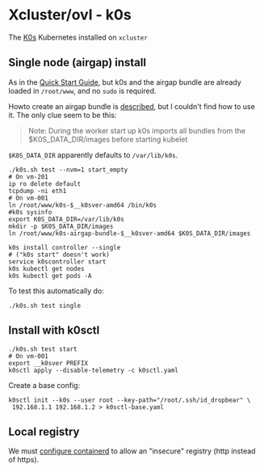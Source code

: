 # Xcluster/ovl - k0s

The [K0s](https://k0sproject.io/) Kubernetes installed on `xcluster`

## Single node (airgap) install

As in the [Quick Start Guide](
https://docs.k0sproject.io/stable/install/#quick-start-guide), but k0s
and the airgap bundle are already loaded in `/root/www`, and no `sudo`
is required.

Howto create an airgap bundle is [described](
https://docs.k0sproject.io/stable/airgap-install/), but I couldn't
find how to use it. The only clue seem to be this:

> Note: During the worker start up k0s imports all bundles from the $K0S_DATA_DIR/images before starting kubelet

`$K0S_DATA_DIR` apparently defaults to `/var/lib/k0s`.

```
./k0s.sh test --nvm=1 start_empty
# On vm-201
ip ro delete default
tcpdump -ni eth1
# On vm-001
ln /root/www/k0s-$__k0sver-amd64 /bin/k0s
#k0s sysinfo
export K0S_DATA_DIR=/var/lib/k0s
mkdir -p $K0S_DATA_DIR/images
ln /root/www/k0s-airgap-bundle-$__k0sver-amd64 $K0S_DATA_DIR/images

k0s install controller --single
# ("k0s start" doesn't work)
service k0scontroller start
k0s kubectl get nodes
k0s kubectl get pods -A
```

To test this automatically do:
```
./k0s.sh test single
```

## Install with k0sctl


```
./k0s.sh test start
# On vm-001
export __k0sver PREFIX
k0sctl apply --disable-telemetry -c k0sctl.yaml
```

Create a base config:
```
k0sctl init --k0s --user root --key-path="/root/.ssh/id_dropbear" \
 192.168.1.1 192.168.1.2 > k0sctl-base.yaml
```

## Local registry

We must [configure containerd](https://docs.k0sproject.io/stable/runtime/)
to allow an "insecure" registry (http instead of https).

